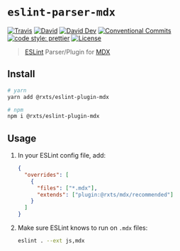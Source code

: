 # `eslint-parser-mdx`

[![Travis](https://img.shields.io/travis/com/rx-ts/eslint-plugin-mdx.svg)](https://travis-ci.com/rx-ts/eslint-plugin-mdx)
[![David](https://img.shields.io/david/rx-ts/eslint-plugin-mdx.svg)](https://david-dm.org/rx-ts/eslint-plugin-mdx)
[![David Dev](https://img.shields.io/david/dev/rx-ts/eslint-plugin-mdx.svg)](https://david-dm.org/rx-ts/eslint-plugin-mdx?type=dev)
[![Conventional Commits](https://img.shields.io/badge/Conventional%20Commits-1.0.0-yellow.svg)](https://conventionalcommits.org)
[![code style: prettier](https://img.shields.io/badge/code_style-prettier-ff69b4.svg)](https://github.com/prettier/prettier)
[![License](https://img.shields.io/badge/license-MIT-blue.svg)](LICENSE)

> [ESLint](https://eslint.org/) Parser/Plugin for [MDX](https://github.com/mdx-js/mdx)

## Install

```sh
# yarn
yarn add @rxts/eslint-plugin-mdx

# npm
npm i @rxts/eslint-plugin-mdx
```

## Usage

1. In your ESLint config file, add:

   ```json
   {
     "overrides": [
       {
         "files": ["*.mdx"],
         "extends": ["plugin:@rxts/mdx/recommended"]
       }
     ]
   }
   ```

2. Make sure ESLint knows to run on `.mdx` files:

   ```sh
   eslint . --ext js,mdx
   ```
